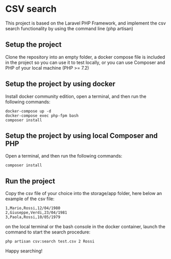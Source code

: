 # CSV search

This project is based on the Laravel PHP Framework, and implement the csv search functionality by using the command line (php artisan)

## Setup the project

Clone the repository into an empty folder, a docker compose file is included in the project so you can use it to test locally, or you can use Composer and PHP of your local machine (PHP >= 7.2)

## Setup the project by using docker

Install docker community edition, open a terminal, and then run the following commands:
```
docker-compose up -d
docker-compose exec php-fpm bash
composer install
```

## Setup the project by using local Composer and PHP

Open a terminal, and then run the following commands:
```
composer install
```

## Run the project
Copy the csv file of your choice into the storage/app folder, here below an example of the csv file:
```
1,Mario,Rossi,12/04/1980
2,Giuseppe,Verdi,23/04/1981
3,Paola,Rossi,10/05/1979
```

on the local terminal or the bash console in the docker container, launch the command to start the search procedure:
```
php artisan csv:search test.csv 2 Rossi
```

Happy searching!